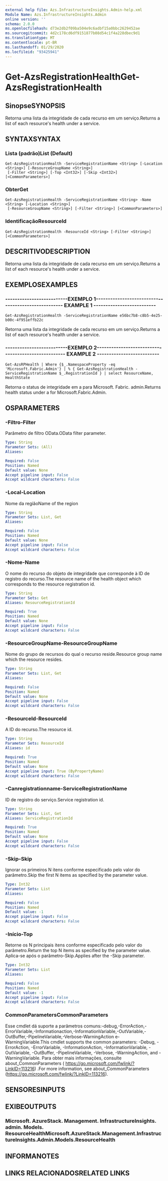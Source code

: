 ```yaml
---
external help file: Azs.InfrastructureInsights.Admin-help.xml
Module Name: Azs.InfrastructureInsights.Admin
online version: ''
schema: 2.0.0
ms.openlocfilehash: d73e2db2f09ba504e9c6adbf15a0bbc2629452ae
ms.sourcegitcommit: 4d2c178cd6df9151877b08d54c1f4a228dbec9d1
ms.translationtype: MT
ms.contentlocale: pt-BR
ms.lasthandoff: 01/29/2020
ms.locfileid: "93425941"
---
```

# <span data-ttu-id="cdb7a-101">Get-AzsRegistrationHealth</span><span class="sxs-lookup"><span data-stu-id="cdb7a-101">Get-AzsRegistrationHealth</span></span>

## <span data-ttu-id="cdb7a-102">Sinopse</span><span class="sxs-lookup"><span data-stu-id="cdb7a-102">SYNOPSIS</span></span>
<span data-ttu-id="cdb7a-103">Retorna uma lista da integridade de cada recurso em um serviço.</span><span class="sxs-lookup"><span data-stu-id="cdb7a-103">Returns a list of each resource's health under a service.</span></span>

## <span data-ttu-id="cdb7a-104">SYNTAX</span><span class="sxs-lookup"><span data-stu-id="cdb7a-104">SYNTAX</span></span>

### <span data-ttu-id="cdb7a-105">Lista (padrão)</span><span class="sxs-lookup"><span data-stu-id="cdb7a-105">List (Default)</span></span>
```
Get-AzsRegistrationHealth -ServiceRegistrationName <String> [-Location <String>] [-ResourceGroupName <String>]
 [-Filter <String>] [-Top <Int32>] [-Skip <Int32>] [<CommonParameters>]
```

### <span data-ttu-id="cdb7a-106">Obter</span><span class="sxs-lookup"><span data-stu-id="cdb7a-106">Get</span></span>
```
Get-AzsRegistrationHealth -ServiceRegistrationName <String> -Name <String> [-Location <String>]
 [-ResourceGroupName <String>] [-Filter <String>] [<CommonParameters>]
```

### <span data-ttu-id="cdb7a-107">Identificação</span><span class="sxs-lookup"><span data-stu-id="cdb7a-107">ResourceId</span></span>
```
Get-AzsRegistrationHealth -ResourceId <String> [-Filter <String>] [<CommonParameters>]
```

## <span data-ttu-id="cdb7a-108">DESCRITIVO</span><span class="sxs-lookup"><span data-stu-id="cdb7a-108">DESCRIPTION</span></span>
<span data-ttu-id="cdb7a-109">Retorna uma lista da integridade de cada recurso em um serviço.</span><span class="sxs-lookup"><span data-stu-id="cdb7a-109">Returns a list of each resource's health under a service.</span></span>

## <span data-ttu-id="cdb7a-110">EXEMPLOS</span><span class="sxs-lookup"><span data-stu-id="cdb7a-110">EXAMPLES</span></span>

### <span data-ttu-id="cdb7a-111">--------------------------EXEMPLO 1--------------------------</span><span class="sxs-lookup"><span data-stu-id="cdb7a-111">-------------------------- EXAMPLE 1 --------------------------</span></span>
```
Get-AzsRegistrationHealth -ServiceRegistrationName e56bc7b8-c8b5-4e25-b00c-4f951effb22c
```

<span data-ttu-id="cdb7a-112">Retorna uma lista da integridade de cada recurso em um serviço.</span><span class="sxs-lookup"><span data-stu-id="cdb7a-112">Returns a list of each resource's health under a service.</span></span>

### <span data-ttu-id="cdb7a-113">--------------------------EXEMPLO 2--------------------------</span><span class="sxs-lookup"><span data-stu-id="cdb7a-113">-------------------------- EXAMPLE 2 --------------------------</span></span>
```
Get-AzsRPHealth | Where {$_.NamespaceProperty -eq 'Microsoft.Fabric.Admin'} | % { Get-AzsRegistrationHealth -ServiceRegistrationName $_.RegistrationId } | select ResourceName, HealthState
```

<span data-ttu-id="cdb7a-114">Retorna o status de integridade em a para Microsoft. Fabric. admin.</span><span class="sxs-lookup"><span data-stu-id="cdb7a-114">Returns health status under a for Microsoft.Fabric.Admin.</span></span>

## <span data-ttu-id="cdb7a-115">OS</span><span class="sxs-lookup"><span data-stu-id="cdb7a-115">PARAMETERS</span></span>

### <span data-ttu-id="cdb7a-116">-Filtro</span><span class="sxs-lookup"><span data-stu-id="cdb7a-116">-Filter</span></span>
<span data-ttu-id="cdb7a-117">Parâmetro de filtro OData.</span><span class="sxs-lookup"><span data-stu-id="cdb7a-117">OData filter parameter.</span></span>

```yaml
Type: String
Parameter Sets: (All)
Aliases: 

Required: False
Position: Named
Default value: None
Accept pipeline input: False
Accept wildcard characters: False
```

### <span data-ttu-id="cdb7a-118">-Local</span><span class="sxs-lookup"><span data-stu-id="cdb7a-118">-Location</span></span>
<span data-ttu-id="cdb7a-119">Nome da região</span><span class="sxs-lookup"><span data-stu-id="cdb7a-119">Name of the region</span></span>

```yaml
Type: String
Parameter Sets: List, Get
Aliases: 

Required: False
Position: Named
Default value: None
Accept pipeline input: False
Accept wildcard characters: False
```

### <span data-ttu-id="cdb7a-120">-Nome</span><span class="sxs-lookup"><span data-stu-id="cdb7a-120">-Name</span></span>
<span data-ttu-id="cdb7a-121">O nome do recurso do objeto de integridade que corresponde à ID de registro do recurso.</span><span class="sxs-lookup"><span data-stu-id="cdb7a-121">The resource name of the health object which corresponds to the resource registration id.</span></span>

```yaml
Type: String
Parameter Sets: Get
Aliases: ResourceRegistrationId

Required: True
Position: Named
Default value: None
Accept pipeline input: False
Accept wildcard characters: False
```

### <span data-ttu-id="cdb7a-122">-ResourceGroupName</span><span class="sxs-lookup"><span data-stu-id="cdb7a-122">-ResourceGroupName</span></span>
<span data-ttu-id="cdb7a-123">Nome do grupo de recursos do qual o recurso reside.</span><span class="sxs-lookup"><span data-stu-id="cdb7a-123">Resource group name which the resource resides.</span></span>

```yaml
Type: String
Parameter Sets: List, Get
Aliases: 

Required: False
Position: Named
Default value: None
Accept pipeline input: False
Accept wildcard characters: False
```

### <span data-ttu-id="cdb7a-124">-ResourceId</span><span class="sxs-lookup"><span data-stu-id="cdb7a-124">-ResourceId</span></span>
<span data-ttu-id="cdb7a-125">A ID do recurso.</span><span class="sxs-lookup"><span data-stu-id="cdb7a-125">The resource id.</span></span>

```yaml
Type: String
Parameter Sets: ResourceId
Aliases: id

Required: True
Position: Named
Default value: None
Accept pipeline input: True (ByPropertyName)
Accept wildcard characters: False
```

### <span data-ttu-id="cdb7a-126">-Canregistrationname</span><span class="sxs-lookup"><span data-stu-id="cdb7a-126">-ServiceRegistrationName</span></span>
<span data-ttu-id="cdb7a-127">ID de registro do serviço.</span><span class="sxs-lookup"><span data-stu-id="cdb7a-127">Service registration id.</span></span>

```yaml
Type: String
Parameter Sets: List, Get
Aliases: ServiceRegistrationId

Required: True
Position: Named
Default value: None
Accept pipeline input: False
Accept wildcard characters: False
```

### <span data-ttu-id="cdb7a-128">-Skip</span><span class="sxs-lookup"><span data-stu-id="cdb7a-128">-Skip</span></span>
<span data-ttu-id="cdb7a-129">Ignorar os primeiros N itens conforme especificado pelo valor do parâmetro.</span><span class="sxs-lookup"><span data-stu-id="cdb7a-129">Skip the first N items as specified by the parameter value.</span></span>

```yaml
Type: Int32
Parameter Sets: List
Aliases: 

Required: False
Position: Named
Default value: -1
Accept pipeline input: False
Accept wildcard characters: False
```

### <span data-ttu-id="cdb7a-130">-Início</span><span class="sxs-lookup"><span data-stu-id="cdb7a-130">-Top</span></span>
<span data-ttu-id="cdb7a-131">Retorne os N principais itens conforme especificado pelo valor do parâmetro.</span><span class="sxs-lookup"><span data-stu-id="cdb7a-131">Return the top N items as specified by the parameter value.</span></span>
<span data-ttu-id="cdb7a-132">Aplica-se após o parâmetro-Skip.</span><span class="sxs-lookup"><span data-stu-id="cdb7a-132">Applies after the -Skip parameter.</span></span>

```yaml
Type: Int32
Parameter Sets: List
Aliases: 

Required: False
Position: Named
Default value: -1
Accept pipeline input: False
Accept wildcard characters: False
```

### <span data-ttu-id="cdb7a-133">CommonParameters</span><span class="sxs-lookup"><span data-stu-id="cdb7a-133">CommonParameters</span></span>
<span data-ttu-id="cdb7a-134">Esse cmdlet dá suporte a parâmetros comuns:-debug,-ErrorAction,-ErrorVariable,-Informationaction,-InformationVariable,-OutVariable,-OutBuffer,-PipelineVariable,-Verbose-WarningAction e-WarningVariable.</span><span class="sxs-lookup"><span data-stu-id="cdb7a-134">This cmdlet supports the common parameters: -Debug, -ErrorAction, -ErrorVariable, -InformationAction, -InformationVariable, -OutVariable, -OutBuffer, -PipelineVariable, -Verbose, -WarningAction, and -WarningVariable.</span></span> <span data-ttu-id="cdb7a-135">Para obter mais informações, consulte about_CommonParameters ( https://go.microsoft.com/fwlink/?LinkID=113216) .</span><span class="sxs-lookup"><span data-stu-id="cdb7a-135">For more information, see about_CommonParameters (https://go.microsoft.com/fwlink/?LinkID=113216).</span></span>

## <span data-ttu-id="cdb7a-136">SENSORES</span><span class="sxs-lookup"><span data-stu-id="cdb7a-136">INPUTS</span></span>

## <span data-ttu-id="cdb7a-137">EXIBE</span><span class="sxs-lookup"><span data-stu-id="cdb7a-137">OUTPUTS</span></span>

### <span data-ttu-id="cdb7a-138">Microsoft. AzureStack. Management. InfrastructureInsights. admin. Models. ResourceHealth</span><span class="sxs-lookup"><span data-stu-id="cdb7a-138">Microsoft.AzureStack.Management.InfrastructureInsights.Admin.Models.ResourceHealth</span></span>

## <span data-ttu-id="cdb7a-139">INFORMA</span><span class="sxs-lookup"><span data-stu-id="cdb7a-139">NOTES</span></span>

## <span data-ttu-id="cdb7a-140">LINKS RELACIONADOS</span><span class="sxs-lookup"><span data-stu-id="cdb7a-140">RELATED LINKS</span></span>

